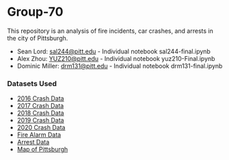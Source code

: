 # Group-70
This repository is an analysis of fire incidents, car crashes, and arrests in the city of Pittsburgh.
* Sean Lord: sal244@pitt.edu - Individual notebook sal244-final.ipynb
* Alex Zhou: YUZ210@pitt.edu - Individual notebook yuz210-Final.ipynb
* Dominic Miller: drm131@pitt.edu - Individual notebook drm131-final.ipynb

### Datasets Used
* [2016 Crash Data](https://data.wprdc.org/datastore/dump/9ccea350-e062-45e2-ade5-45e9378f40d2)
* [2017 Crash Data](https://data.wprdc.org/datastore/dump/bf8b3c7e-8d60-40df-9134-21606a451c1a)
* [2018 Crash Data](https://data.wprdc.org/dataset/3130f583-9499-472b-bb5a-f63a6ff6059a/resource/48f30bee-e404-4cf5-825b-b0da3c975e45/download/crash-data-2018.csv)
* [2019 Crash Data](https://data.wprdc.org/datastore/dump/cb0a4d8b-2893-4d20-ad1c-47d5fdb7e8d5)
* [2020 Crash Data](https://data.wprdc.org/datastore/dump/514ae074-f42e-4bfb-8869-8d8c461dd824)
* [Fire Alarm Data](https://data.wprdc.org/datastore/dump/8d76ac6b-5ae8-4428-82a4-043130d17b02)
* [Arrest Data](https://data.wprdc.org/datastore/dump/e03a89dd-134a-4ee8-a2bd-62c40aeebc6f)
* [Map of Pittsburgh](https://data.wprdc.org/dataset/e672f13d-71c4-4a66-8f38-710e75ed80a4/resource/4af8e160-57e9-4ebf-a501-76ca1b42fc99/download/pittsburghpaneighborhoods-.geojson)

